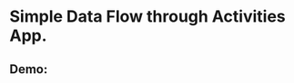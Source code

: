 <h1>Simple Data Flow through Activities App.</h1>
 <h2>Demo:</h2>
 
<videocontrols>
  <source src="https://github.com/Funkydude6103/SenderReceiverBasicApp/blob/master/demo.mp4" type="video/mp4">
</video>

